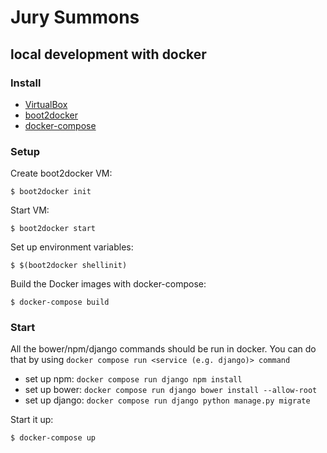 # Jury Summons

## local development with docker

### Install

* [VirtualBox](https://www.virtualbox.org/wiki/Downloads)
* [boot2docker](http://boot2docker.io)
* [docker-compose](https://docs.docker.com/compose/)

### Setup

Create boot2docker VM:

```
$ boot2docker init
```

Start VM:

```
$ boot2docker start
```

Set up environment variables:

```
$ $(boot2docker shellinit)
```

Build the Docker images with docker-compose:

```
$ docker-compose build
```

### Start

All the bower/npm/django commands should be run in docker.
You can do that by using `docker compose run <service (e.g. django)> command`

* set up npm: `docker compose run django npm install`
* set up bower: `docker compose run django bower install --allow-root`
* set up django: `docker compose run django python manage.py migrate`

Start it up:

```
$ docker-compose up
```
